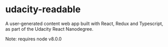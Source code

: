 # udacity-readable
A user-generated content web app built with React, Redux and Typescript, as part of the Udacity React Nanodegree.

Note: requires node v8.0.0
